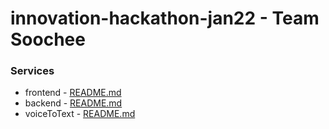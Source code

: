 # innovation-hackathon-jan22 - Team Soochee

### Services
 - frontend - [README.md](/frontend/README.md)
 - backend - [README.md](/backend/README.md)
 - voiceToText - [README.md](/voiceToText/README.md)
